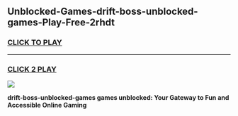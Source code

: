 
## Unblocked-Games-drift-boss-unblocked-games-Play-Free-2rhdt
<h3>
<a href="https://premium76.site?title=drift-boss-unblocked-games&ref=19M">CLICK TO PLAY</a></h3>
<hr>

<h3>
<a href="https://premium76.site?title=drift-boss-unblocked-games&ref=19M">CLICK 2 PLAY</a>
  
</h3>

<a href="https://premium76.site?title=drift-boss-unblocked-games&ref=19M"><img src="https://clearcache.store/games.png"></a>


**drift-boss-unblocked-games games unblocked: Your Gateway to Fun and Accessible Online Gaming**
